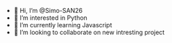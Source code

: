 - 👋 Hi, I’m @Simo-SAN26
- 👀 I’m interested in Python
- 🌱 I’m currently learning Javascript
- 💞️ I’m looking to collaborate on new intresting project
